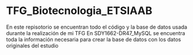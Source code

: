 # TFG_Biotecnologia_ETSIAAB
En este repisotorio se encuentran todo el código y la base de datos usada durante la realización de mi TFG
En SDY1662-DR47_MySQL se encuentra toda la información necesaria para crear la base de datos con los datos originales del estudio
